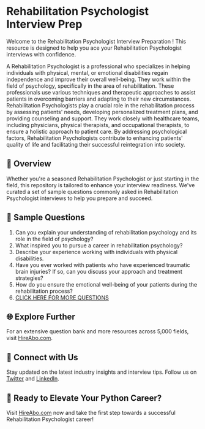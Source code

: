 # Rehabilitation Psychologist Interview Prep

Welcome to the Rehabilitation Psychologist Interview Preparation ! This resource is designed to help you ace your Rehabilitation Psychologist interviews with confidence.

A Rehabilitation Psychologist is a professional who specializes in helping individuals with physical, mental, or emotional disabilities regain independence and improve their overall well-being. They work within the field of psychology, specifically in the area of rehabilitation. These professionals use various techniques and therapeutic approaches to assist patients in overcoming barriers and adapting to their new circumstances. Rehabilitation Psychologists play a crucial role in the rehabilitation process by assessing patients' needs, developing personalized treatment plans, and providing counseling and support. They work closely with healthcare teams, including physicians, physical therapists, and occupational therapists, to ensure a holistic approach to patient care. By addressing psychological factors, Rehabilitation Psychologists contribute to enhancing patients' quality of life and facilitating their successful reintegration into society.

## 🚀 Overview

Whether you're a seasoned Rehabilitation Psychologist or just starting in the field, this repository is tailored to enhance your interview readiness. We've curated a set of sample questions commonly asked in Rehabilitation Psychologist interviews to help you prepare and succeed.

## 📝 Sample Questions

1. Can you explain your understanding of rehabilitation psychology and its role in the field of psychology?
2. What inspired you to pursue a career in rehabilitation psychology?
3. Describe your experience working with individuals with physical disabilities.
4. Have you ever worked with patients who have experienced traumatic brain injuries? If so, can you discuss your approach and treatment strategies?
5. How do you ensure the emotional well-being of your patients during the rehabilitation process?
6. [CLICK HERE FOR MORE QUESTIONS](https://hireabo.com/job/7_0_13/Rehabilitation%20Psychologist)

## 🌐 Explore Further

For an extensive question bank and more resources across 5,000 fields, visit [HireAbo.com](https://www.hireabo.com).

## 📱 Connect with Us

Stay updated on the latest industry insights and interview tips. Follow us on [Twitter](https://twitter.com/hireabo) and [LinkedIn](https://www.linkedin.com/in/hire-abo-3609972a8/).

## 🚀 Ready to Elevate Your Python Career?

Visit [HireAbo.com](https://www.hireabo.com) now and take the first step towards a successful Rehabilitation Psychologist career!